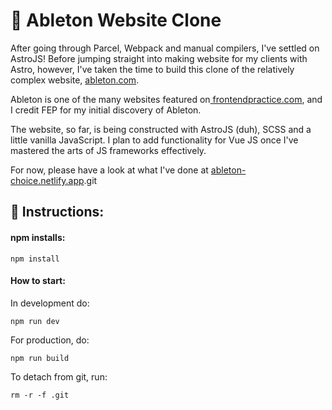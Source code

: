 # 🎸 Ableton Website Clone

After going through Parcel, Webpack and manual compilers, I've settled on AstroJS! Before jumping straight into making website for my clients with Astro, however, I've taken the time to build this clone of the relatively complex website, [ableton.com](https://www.ableton.com).

Ableton is one of the many websites featured on[ frontendpractice.com](https://frontendpractice.com), and I credit FEP for my initial discovery of Ableton.

The website, so far, is being constructed with AstroJS (duh), SCSS and a little vanilla JavaScript. I plan to add functionality for Vue JS once I've mastered the arts of JS frameworks effectively.

For now, please have a look at what I've done at [ableton-choice.netlify.app](https://ableton-choice.netlify.app).git 

## 📑 Instructions:

#### **npm installs:**

```
npm install
```

#### How to start:

In development do:

```
npm run dev
```

For production, do:

```
npm run build
```

To detach from git, run:

```
rm -r -f .git
```
